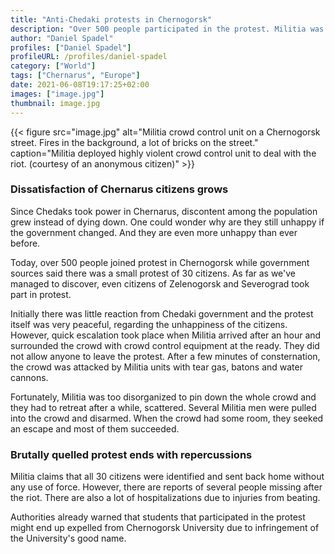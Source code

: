 ```yaml
---
title: "Anti-Chedaki protests in Chernogorsk"
description: "Over 500 people participated in the protest. Militia was used to quell the riot, dozens wounded and arrested."
author: "Daniel Spadel"
profiles: ["Daniel Spadel"]
profileURL: /profiles/daniel-spadel
category: ["World"]
tags: ["Chernarus", "Europe"]
date: 2021-06-08T19:17:25+02:00
images: ["image.jpg"]
thumbnail: image.jpg
---
```


{{< figure src="image.jpg" alt="Militia crowd control unit on a Chernogorsk street. Fires in the background, a lot of bricks on the street." caption="Militia deployed highly violent crowd control unit to deal with the riot. (courtesy of an anonymous citizen)" >}}

### Dissatisfaction of Chernarus citizens grows

Since Chedaks took power in Chernarus, discontent among the population grew instead of dying down. One could wonder why are they still unhappy if the government changed. And they are even more unhappy than ever before.

Today, over 500 people joined protest in Chernogorsk while government sources said there was a small protest of 30 citizens. As far as we've managed to discover, even citizens of Zelenogorsk and Severograd took part in protest.

Initially there was little reaction from Chedaki government and the protest itself was very peaceful, regarding the unhappiness of the citizens. However, quick escalation took place when Militia arrived after an hour and surrounded the crowd with crowd control equipment at the ready. They did not allow anyone to leave the protest. After a few minutes of consternation, the crowd was attacked by Militia units with tear gas, batons and water cannons.

Fortunately, Militia was too disorganized to pin down the whole crowd and they had to retreat after a while, scattered. Several Militia men were pulled into the crowd and disarmed. When the crowd had some room, they seeked an escape and most of them succeeded.

### Brutally quelled protest ends with repercussions

Militia claims that all 30 citizens were identified and sent back home without any use of force. However, there are reports of several people missing after the riot. There are also a lot of hospitalizations due to injuries from beating.

Authorities already warned that students that participated in the protest might end up expelled from Chernogorsk University due to infringement of the University's good name.
